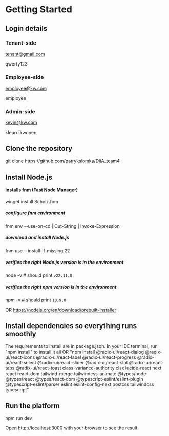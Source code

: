 # Getting Started
## Login details
### Tenant-side
tenant@gmail.com

qwerty123

### Employee-side
employee@kw.com

employee

### Admin-side
kevin@kw.com

kleurrijkwonen

## Clone the repository
git clone https://github.com/patrykslomka/DIiA_team4

## Install Node.js
#### installs fnm (Fast Node Manager)
winget install Schniz.fnm

##### configure fnm environment
fnm env --use-on-cd | Out-String | Invoke-Expression

##### download and install Node.js
fnm use --install-if-missing 22

##### verifies the right Node.js version is in the environment
node -v # should print `v22.11.0`

##### verifies the right npm version is in the environment
npm -v # should print `10.9.0`

OR
https://nodejs.org/en/download/prebuilt-installer

## Install dependencies so everything runs smoothly
The requirements to install are in package.json. In your IDE terminal, run "npm install" to install it all OR "npm install @radix-ui/react-dialog @radix-ui/react-icons @radix-ui/react-label @radix-ui/react-progress @radix-ui/react-select @radix-ui/react-slider @radix-ui/react-slot @radix-ui/react-tabs @radix-ui/react-toast class-variance-authority clsx lucide-react next react react-dom tailwind-merge tailwindcss-animate @types/node @types/react @types/react-dom @typescript-eslint/eslint-plugin @typescript-eslint/parser eslint eslint-config-next postcss tailwindcss typescript"

## Run the platform
npm run dev


Open [http://localhost:3000](http://localhost:3000) with your browser to see the result.
